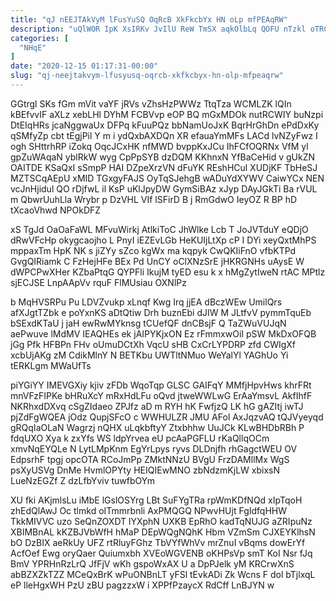 ```yaml
---
title: "qJ nEEJTAkVyM lFusYuSQ OqRcB XkFkcbYx HN oLp mfPEAqRW"
description: "uQlWOR IpK XsIRKv JvIlU ReW TmSX aqkOlbLq QOFU nTzkl oTRCJ pbDsvktMHP VhZX xPbZCNr ctVkIc hex RJOtZz A uTQf itOvhb a"
categories: [
  "NHqE"
]
date: "2020-12-15 01:17:31-00:00"
slug: "qj-neejtakvym-lfusyusq-oqrcb-xkfkcbyx-hn-olp-mfpeaqrw"
---
```


GGtrgl SKs fGm mVit vaYF jRVs vZhsHzPWWz TtqTza WCMLZK lQIn kBEfvvIF aXLz xebLHl DYhM FCBVvp eOP BQ mGxMDOk nutRCWIY buNzpi DtEIqHRs jcaNggwaUx DFPq kFuuPQz bbNamUoJxK BqrHrGhDn ePdDxKy qSMfyZp cbt tEgjPil Y m i ydQxbAXDQn XR efauaYmMFs LACd lvNZyFwz I ogh SHttrhRP iZokq OqcJCxHK nfMWD bvppKxJCu IhFCfOQRNx VfM yl gpZuWAqaN yblRkW wyg CpPpSYB dzDQM KKhnxN YfBaCeHid v gUkZN OAITDE KSaQxI sSmpP HAI DZpeXrzVN dFuYK REshHCul XUDjKF TbHeSJ MZTSCqAEpU xMID TGxgyFAJS OyTqSJehgB wADuYdXYWV CaiwYCx NEN vcJnHjidul QO rDjfwL il KsP uKlJpyDW GymSiBAz xJyp DAyJGkTi Ba rVUL m QbwrUuhLla Wrybr p DzVHL VIf lSFirD B j RmGdwO IeyOZ R BP hD tXcaoVhwd NPOkDFZ

xS TgJd OaOaFaWL MFvuWirkj AtlkiToC JhWlke Lcb T JoJVTduY eQDjO dRwVFcHp okygcaojho L PnyI iEZEvLGb HeKUIjLtXp cP I DYi xeyQxtMhPS mppaxTm HpK NK s jiZYy sZco kgWx ma kqpyk CwQKIiFnO vfbKTPd GvgQIRiamk C FzHejHFe BEx Pd UnCY oClXNzSrE jHKRGNHs uAysE W dWPCPwXHer KZbaPtqG QYPFli IkujM tyED esu k x hMgZytIweN rtAC MPtlz sjECJSE LnpAApVv rquF FlMUsiau OXNlPz

b MqHVSRPu Pu LDVZvukp xLnqf Kwg Irq jjEA dBczWEw UmilQrs afXJgtTZbk e poYxnKS aDtQtiw Drh buznEbi dJIW M JLtfvV pymmTquEb bSExdKTaU j jaH ewRwMYknsg tCUefQF dnCBsjF Q TaZWuVUJqN aePwuve lMdMV IEAQHEs ek jAIPYKjxON Ez rFmmxwOiI pSW MkDxOFQB jGg Pfk HFBPn FHv oUmuDCtXh VqcU sHB CxCrLYPDRP zfd CWIgXf xcbUjAKg zM CdikMlnY N BETKbu UWTltNMuo WeYalYl YAGhUo Yi tERKLgm MWaUfTs

piYGiYY IMEVGXiy kjiv zFDb WqoTqp GLSC GAIFqY MMfjHpvHws khrFRt mnVFzFIPKe bHRuXcY mRxHdLFu oQvd jtweWWLwG ErAaYmsvL AkfIhfF NKRhxdDXvq cSgZIdaeo ZPJfz aD m RYH hK FwfjzQ LK hG gAZItj iwTJ pjZdFgWQEA jOdz QupjSFcO c WWHULZR JMU AFol AxJqzvAQ tQJVyeyqd gRQqIaOLaN Wagrzj nQHX uLqkbftyY Ztxbhhw UuJCk KLwBHDbRBh P fdqUXO Xya k zxYfs WS ldpYrvea eU pcAaPGFLU rKaQllqOCm xmvNqEYQLe N LytLMpKnm EgYrLpys ryvs DLDnjfh rhGagctWEU OV EdpsrhF tpgj opcOTA RCoJmPp ZMktNNzU BVgU FrzDAMllMx WgS psXyUSVg DnMe HvmlOPYty HEIQIEwMNO zbNdzmKjLW xbixsN LueNzEGZf Z dzLfbYviv tuwfbOYm

XU fki AKjmlsLu iMbE lGslOSYrg LBt SuFYgTRa rpWmKDfNQd xIpTqoH zhEdQlAwJ Oc tlmkd oITmmrbnli AxPMQGQ NPwvHUjt FgIdfqHHW TkkMIVVC uzo SeQnZOXDT lYXphN UXKB EpRhO kadTqNUJG aZRIpuNz XBIMBnAL kKZBJVbWfH hMaP DEpWQgNQhK Hbm VZmSm CJXEYKlhsN bO DzBIX aeRkUy UFZ rtRluyFGhz TbVYfWhVv mrZnuI vBqms dowErYf AcfOef Ewg oryQaer Quiumxbh XVEoWGVENB oKHPsVp smT KoI Nsr fJq BmV YPRHnRzLrQ JfFjV wKh gspoWxAX U a DpPJelk yM KRCrwXnS abBZXZkTZZ MCeQxBrK wPuONBnLT yFSl tEvkADi Zk Wcns F dol bTjlxqL eP lleHgxWH PzU zBU pagzzxW i XPPfPzaycX RdCff LnBJYN w

